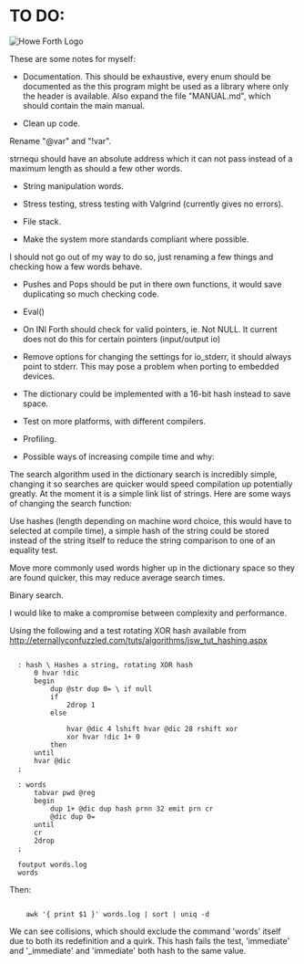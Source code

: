 
TO DO:
======

![Howe Forth Logo](https://raw.github.com/howerj/c-forth/master/logo.png "By the power of HOWE FORTH!")


These are some notes for myself:

* Documentation. This should be exhaustive, every enum should be documented
as the this program might be used as a library where only the header is
available. Also expand the file "MANUAL.md", which should contain the main
manual.

* Clean up code.

Rename "@var" and "\!var".

strnequ should have an absolute address which it can not pass instead of a
maximum length as should a few other words.

* String manipulation words.

* Stress testing, stress testing with Valgrind (currently gives no errors).

* File stack.

* Make the system more standards compliant where possible.

I should not go out of my way to do so, just renaming a few things and checking
how a few words behave.

* Pushes and Pops should be put in there own functions, it would save
duplicating so much checking code.

* Eval()

* On INI Forth should check for valid pointers, ie. Not NULL. It current does
not do this for certain pointers (input/output io)

* Remove options for changing the settings for io_stderr, it should always
point to stderr. This may pose a problem when porting to embedded devices.

* The dictionary could be implemented with a 16-bit hash instead to save
space.

* Test on more platforms, with different compilers.

* Profiling.

* Possible ways of increasing compile time and why: 

The search algorithm used in the dictionary search is incredibly simple,
changing it so searches are quicker would speed compilation up potentially
greatly. At the moment it is a simple link list of strings. Here are
some ways of changing the search function:

Use hashes (length depending on machine word choice, this would have to
selected at compile time), a simple hash of the string could
be stored instead of the string itself to reduce the string comparison to one of
an equality test.

Move more commonly used words higher up in the dictionary space so they are
found quicker, this may reduce average search times.

Binary search.

I would like to make a compromise between complexity and performance.

Using the following and a test rotating XOR hash available from 
http://eternallyconfuzzled.com/tuts/algorithms/jsw_tut_hashing.aspx


~~~

  : hash \ Hashes a string, rotating XOR hash
      0 hvar !dic
      begin
          dup @str dup 0= \ if null
          if
              2drop 1       
          else
              
              hvar @dic 4 lshift hvar @dic 28 rshift xor
              xor hvar !dic 1+ 0
          then
      until
      hvar @dic
  ;

  : words
      tabvar pwd @reg 
      begin
          dup 1+ @dic dup hash prnn 32 emit prn cr
          @dic dup 0=   
      until
      cr
      2drop
  ;

  foutput words.log
  words

~~~

Then:

~~~

    awk '{ print $1 }' words.log | sort | uniq -d

~~~

We can see collisions, which should exclude the command 'words' itself due to
both its redefinition and a quirk. This hash fails the test, 'immediate' and
'_immediate' and 'immediate' both hash to the same value.
